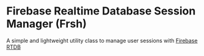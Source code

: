# Firebase Realtime Database Session Manager (Frsh)

A simple and lightweight utility class to manage user sessions with [Firebase RTDB](https://firebase.google.com/docs/database)
